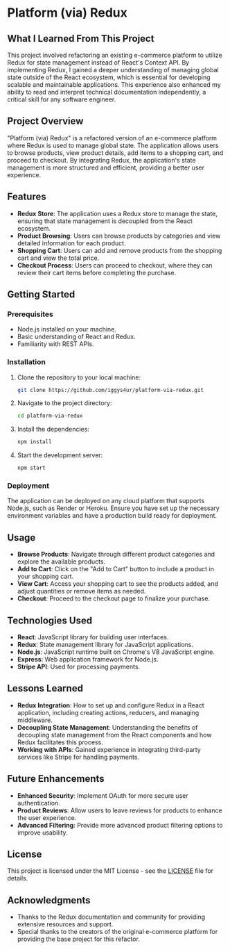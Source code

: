 # Platform (via) Redux

## What I Learned From This Project

This project involved refactoring an existing e-commerce platform to utilize Redux for state management instead of React's Context API. By implementing Redux, I gained a deeper understanding of managing global state outside of the React ecosystem, which is essential for developing scalable and maintainable applications. This experience also enhanced my ability to read and interpret technical documentation independently, a critical skill for any software engineer.

## Project Overview

"Platform (via) Redux" is a refactored version of an e-commerce platform where Redux is used to manage global state. The application allows users to browse products, view product details, add items to a shopping cart, and proceed to checkout. By integrating Redux, the application's state management is more structured and efficient, providing a better user experience.

## Features

- **Redux Store**: The application uses a Redux store to manage the state, ensuring that state management is decoupled from the React ecosystem.
- **Product Browsing**: Users can browse products by categories and view detailed information for each product.
- **Shopping Cart**: Users can add and remove products from the shopping cart and view the total price.
- **Checkout Process**: Users can proceed to checkout, where they can review their cart items before completing the purchase.

## Getting Started

### Prerequisites

- Node.js installed on your machine.
- Basic understanding of React and Redux.
- Familiarity with REST APIs.

### Installation

1. Clone the repository to your local machine:

    ```bash
    git clone https://github.com/iggys4ur/platform-via-redux.git
    ```

2. Navigate to the project directory:

    ```bash
    cd platform-via-redux
    ```

3. Install the dependencies:

    ```bash
    npm install
    ```

4. Start the development server:

    ```bash
    npm start
    ```

### Deployment

The application can be deployed on any cloud platform that supports Node.js, such as Render or Heroku. Ensure you have set up the necessary environment variables and have a production build ready for deployment.

## Usage

- **Browse Products**: Navigate through different product categories and explore the available products.
- **Add to Cart**: Click on the "Add to Cart" button to include a product in your shopping cart.
- **View Cart**: Access your shopping cart to see the products added, and adjust quantities or remove items as needed.
- **Checkout**: Proceed to the checkout page to finalize your purchase.

## Technologies Used

- **React**: JavaScript library for building user interfaces.
- **Redux**: State management library for JavaScript applications.
- **Node.js**: JavaScript runtime built on Chrome's V8 JavaScript engine.
- **Express**: Web application framework for Node.js.
- **Stripe API**: Used for processing payments.

## Lessons Learned

- **Redux Integration**: How to set up and configure Redux in a React application, including creating actions, reducers, and managing middleware.
- **Decoupling State Management**: Understanding the benefits of decoupling state management from the React components and how Redux facilitates this process.
- **Working with APIs**: Gained experience in integrating third-party services like Stripe for handling payments.

## Future Enhancements

- **Enhanced Security**: Implement OAuth for more secure user authentication.
- **Product Reviews**: Allow users to leave reviews for products to enhance the user experience.
- **Advanced Filtering**: Provide more advanced product filtering options to improve usability.

## License

This project is licensed under the MIT License - see the [LICENSE](LICENSE) file for details.

## Acknowledgments

- Thanks to the Redux documentation and community for providing extensive resources and support.
- Special thanks to the creators of the original e-commerce platform for providing the base project for this refactor.
